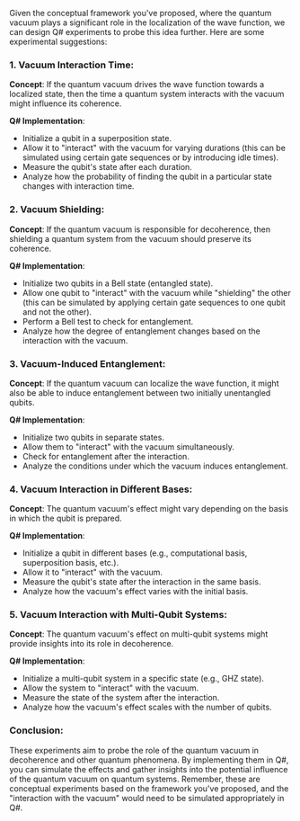 ﻿Given the conceptual framework you've proposed, where the quantum vacuum plays a significant role in the localization of the wave function, we can design Q# experiments to probe this idea further. Here are some experimental suggestions:

### 1. **Vacuum Interaction Time**:
**Concept**: If the quantum vacuum drives the wave function towards a localized state, then the time a quantum system interacts with the vacuum might influence its coherence.

**Q# Implementation**:
- Initialize a qubit in a superposition state.
- Allow it to "interact" with the vacuum for varying durations (this can be simulated using certain gate sequences or by introducing idle times).
- Measure the qubit's state after each duration.
- Analyze how the probability of finding the qubit in a particular state changes with interaction time.

### 2. **Vacuum Shielding**:
**Concept**: If the quantum vacuum is responsible for decoherence, then shielding a quantum system from the vacuum should preserve its coherence.

**Q# Implementation**:
- Initialize two qubits in a Bell state (entangled state).
- Allow one qubit to "interact" with the vacuum while "shielding" the other (this can be simulated by applying certain gate sequences to one qubit and not the other).
- Perform a Bell test to check for entanglement.
- Analyze how the degree of entanglement changes based on the interaction with the vacuum.

### 3. **Vacuum-Induced Entanglement**:
**Concept**: If the quantum vacuum can localize the wave function, it might also be able to induce entanglement between two initially unentangled qubits.

**Q# Implementation**:
- Initialize two qubits in separate states.
- Allow them to "interact" with the vacuum simultaneously.
- Check for entanglement after the interaction.
- Analyze the conditions under which the vacuum induces entanglement.

### 4. **Vacuum Interaction in Different Bases**:
**Concept**: The quantum vacuum's effect might vary depending on the basis in which the qubit is prepared.

**Q# Implementation**:
- Initialize a qubit in different bases (e.g., computational basis, superposition basis, etc.).
- Allow it to "interact" with the vacuum.
- Measure the qubit's state after the interaction in the same basis.
- Analyze how the vacuum's effect varies with the initial basis.

### 5. **Vacuum Interaction with Multi-Qubit Systems**:
**Concept**: The quantum vacuum's effect on multi-qubit systems might provide insights into its role in decoherence.

**Q# Implementation**:
- Initialize a multi-qubit system in a specific state (e.g., GHZ state).
- Allow the system to "interact" with the vacuum.
- Measure the state of the system after the interaction.
- Analyze how the vacuum's effect scales with the number of qubits.

### Conclusion:
These experiments aim to probe the role of the quantum vacuum in decoherence and other quantum phenomena. By implementing them in Q#, you can simulate the effects and gather insights into the potential influence of the quantum vacuum on quantum systems. Remember, these are conceptual experiments based on the framework you've proposed, and the "interaction with the vacuum" would need to be simulated appropriately in Q#.
